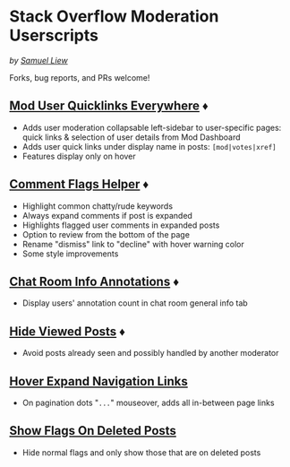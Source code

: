 # Stack Overflow Moderation Userscripts

_by [Samuel Liew](https://stackoverflow.com/users/584192/samuel-liew)_

Forks, bug reports, and PRs welcome!


## [Mod User Quicklinks Everywhere](https://github.com/samliew/SO-mod-userscripts/blob/master/ModUserQuicklinksEverywhere.user.js) ♦

- Adds user moderation collapsable left-sidebar to user-specific pages: quick links & selection of user details from Mod Dashboard
- Adds user quick links under display name in posts: ```[mod|votes|xref]```
- Features display only on hover


## [Comment Flags Helper](https://github.com/samliew/SO-mod-userscripts/blob/master/CommentFlagsHelper.user.js) ♦

- Highlight common chatty/rude keywords
- Always expand comments if post is expanded
- Highlights flagged user comments in expanded posts
- Option to review from the bottom of the page
- Rename "dismiss" link to "decline" with hover warning color
- Some style improvements


## [Chat Room Info Annotations](https://github.com/samliew/SO-mod-userscripts/blob/master/ChatRoomInfoAnnotations.user.js) ♦

- Display users' annotation count in chat room general info tab


## [Hide Viewed Posts](https://github.com/samliew/SO-mod-userscripts/blob/master/HideViewedPosts.user.js) ♦

- Avoid posts already seen and possibly handled by another moderator


## [Hover Expand Navigation Links](https://github.com/samliew/SO-mod-userscripts/blob/master/HoverExpandNavigationLinks.user.js)

- On pagination dots "```...```" mouseover, adds all in-between page links


## [Show Flags On Deleted Posts](https://github.com/samliew/SO-mod-userscripts/blob/master/ShowFlagsOnDeletedPosts.user.js)

- Hide normal flags and only show those that are on deleted posts


